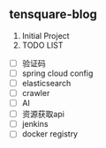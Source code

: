 tensquare-blog
---
1. Initial Project
2. TODO LIST
 - [ ] 验证码
- [ ] spring cloud config
- [ ] elasticsearch
- [ ] crawler
- [ ] AI
- [ ] 资源获取api
- [ ] jenkins
- [ ] docker registry